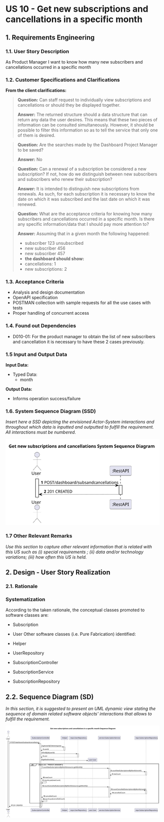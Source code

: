 # US 10 - Get new subscriptions and cancellations in a specific month

## 1. Requirements Engineering

### 1.1. User Story Description

As Product Manager I want to know how many new subscribers and cancellations occurred in a
specific month


### 1.2. Customer Specifications and Clarifications 


**From the client clarifications:**
> **Question:**
> Can staff request to individually view subscriptions and cancellations or should they be displayed together.
>
>**Answer:**
> The returned structure should a data structure that can return any data the user desires.
> This means that these two pieces of information can be consulted simultaneously. 
> However, it should be possible to filter this information so as to tell the service that only one of them is desired.

> **Question:**
> Are the searches made by the Dashboard Project Manager to be saved?
> 
> **Answer:**
> No

> **Question:**
> Can a renewal of a subscription be considered a new subscription? If not, how do we distinguish between new subscribers and subscribers who renew their subscription?
>
> **Answer:**
> It is intended to distinguish new subscriptions from renewals. As such, for each subscription it is necessary to know the date on which it was subscribed and the last date on which it was renewed.

> **Question:**
> What are the acceptance criteria for knowing how many subscribers and cancellations occurred in a specific month. Is there any specific information/data that I should pay more attention to?
> 
> **Answer:**
> Assuming that in a given month the following happened:
> * subscriber 123 unsubscribed
> * new subscriber 456
> * new subscriber 457
> * **the dashboard should show:**
> * cancellations: 1
> * new subscriptions: 2
 

### 1.3. Acceptance Criteria

* Analysis and design documentation
* OpenAPI specification
* POSTMAN collection with sample requests for all the use cases with tests
* Proper handling of concurrent access

### 1.4. Found out Dependencies

* D010-01: For the product manager to obtain the list of new subscribers and cancellation it is necessary to have these 2 cases previously.

### 1.5 Input and Output Data

**Input Data:**
* Typed Data:
    * month

**Output Data:**
* Informs operation success/failure

### 1.6. System Sequence Diagram (SSD)

*Insert here a SSD depicting the envisioned Actor-System interactions and throughout which data is inputted and outputted to fulfill the requirement. All interactions must be numbered.*

![US10-SSD](US10-SSD.svg)


### 1.7 Other Relevant Remarks

*Use this section to capture other relevant information that is related with this US such as (i) special requirements ; (ii) data and/or technology variations; (iii) how often this US is held.* 


## 2. Design - User Story Realization 

### 2.1. Rationale

### Systematization ##

According to the taken rationale, the conceptual classes promoted to software classes are:

* Subscription
* User
Other software classes (i.e. Pure Fabrication) identified:

* Helper
* UserRepository
* SubscriptionController
* SubscriptionService
* SubscriptionRepository

## 2.2. Sequence Diagram (SD)

*In this section, it is suggested to present an UML dynamic view stating the sequence of domain related software objects' interactions that allows to fulfill the requirement.* 

![US10-SD](US10-SD.svg)




